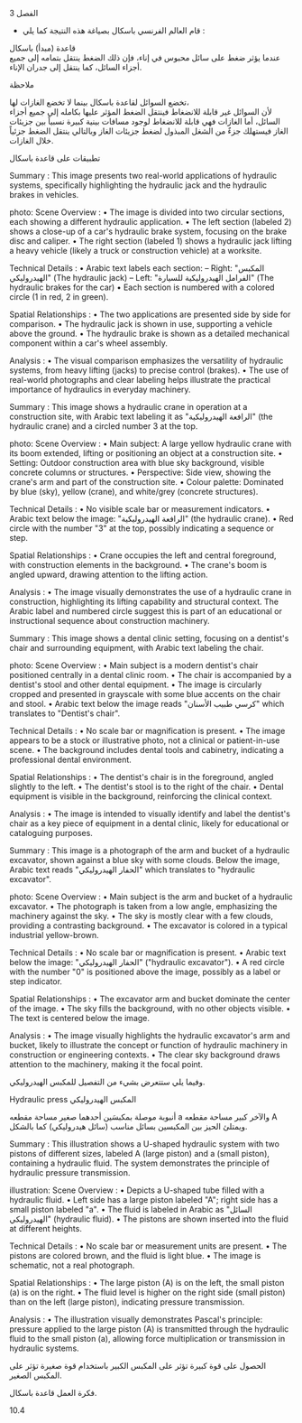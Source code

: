 3
الفصل <!-- text, from page 0 (l=0.852,t=0.033,r=0.925,b=0.074), with ID a413fe1c-60c3-42e7-891e-a165c2872a20 -->

* قام العالم الفرنسي باسكال بصياغة هذه النتيجة كما يلي : <!-- text, from page 0 (l=0.462,t=0.087,r=0.931,b=0.113), with ID 14ad4242-5ed6-4615-b74a-9baa85ecfb48 -->

قاعدة (مبدأ) باسكال  
عندما يؤثر ضغط على سائل محبوس في إناء، فإن ذلك الضغط ينتقل بتمامه إلى جميع أجزاء السائل، كما ينتقل إلى جدران الإناء. <!-- text, from page 0 (l=0.071,t=0.118,r=0.928,b=0.194), with ID a3dca766-b5e3-4026-b32e-3a45cafca1d4 -->

ملاحظة

تخضع السوائل لقاعدة باسكال بينما لا تخضع الغازات لها،  
لأن السوائل غير قابلة للانضغاط فينتقل الضغط المؤثر عليها بكامله إلى جميع أجزاء السائل، أما الغازات فهي قابلة للانضغاط لوجود مسافات بينية كبيرة نسبياً بين جزيئات الغاز فيستهلك جزءٌ من الشغل المبذول لضغط جزيئات الغاز وبالتالي ينتقل الضغط جزئياً خلال الغازات. <!-- text, from page 0 (l=0.071,t=0.208,r=0.940,b=0.345), with ID bcc03eb8-0716-49aa-9aaf-e746e2fa2671 -->

تطبيقات على قاعدة باسكال <!-- text, from page 0 (l=0.616,t=0.360,r=0.930,b=0.400), with ID 4969e629-75e4-405c-a7d6-8f6b513618d4 -->

Summary : This image presents two real-world applications of hydraulic systems, specifically highlighting the hydraulic jack and the hydraulic brakes in vehicles.

photo:
Scene Overview :
  • The image is divided into two circular sections, each showing a different hydraulic application.
  • The left section (labeled 2) shows a close-up of a car's hydraulic brake system, focusing on the brake disc and caliper.
  • The right section (labeled 1) shows a hydraulic jack lifting a heavy vehicle (likely a truck or construction vehicle) at a worksite.

Technical Details :
  • Arabic text labels each section: 
      – Right: "المكبس الهيدروليكي" (The hydraulic jack)
      – Left: "الفرامل الهيدروليكية للسيارة" (The hydraulic brakes for the car)
  • Each section is numbered with a colored circle (1 in red, 2 in green).

Spatial Relationships :
  • The two applications are presented side by side for comparison.
  • The hydraulic jack is shown in use, supporting a vehicle above the ground.
  • The hydraulic brake is shown as a detailed mechanical component within a car's wheel assembly.

Analysis :
  • The visual comparison emphasizes the versatility of hydraulic systems, from heavy lifting (jacks) to precise control (brakes).
  • The use of real-world photographs and clear labeling helps illustrate the practical importance of hydraulics in everyday machinery. <!-- figure, from page 0 (l=0.579,t=0.406,r=0.921,b=0.585), with ID f71a5adc-aee0-4ba0-9962-fc5abff0a215 -->

Summary : This image shows a hydraulic crane in operation at a construction site, with Arabic text labeling it as "الرافعة الهيدروليكية" (the hydraulic crane) and a circled number 3 at the top.

photo:
Scene Overview :
  • Main subject: A large yellow hydraulic crane with its boom extended, lifting or positioning an object at a construction site.
  • Setting: Outdoor construction area with blue sky background, visible concrete columns or structures.
  • Perspective: Side view, showing the crane's arm and part of the construction site.
  • Colour palette: Dominated by blue (sky), yellow (crane), and white/grey (concrete structures).

Technical Details :
  • No visible scale bar or measurement indicators.
  • Arabic text below the image: "الرافعة الهيدروليكية" (the hydraulic crane).
  • Red circle with the number "3" at the top, possibly indicating a sequence or step.

Spatial Relationships :
  • Crane occupies the left and central foreground, with construction elements in the background.
  • The crane's boom is angled upward, drawing attention to the lifting action.

Analysis :
  • The image visually demonstrates the use of a hydraulic crane in construction, highlighting its lifting capability and structural context. The Arabic label and numbered circle suggest this is part of an educational or instructional sequence about construction machinery. <!-- figure, from page 0 (l=0.410,t=0.409,r=0.588,b=0.579), with ID e88b4de8-d572-46c7-820a-f7885df76d06 -->

Summary : This image shows a dental clinic setting, focusing on a dentist's chair and surrounding equipment, with Arabic text labeling the chair.

photo:
Scene Overview :
  • Main subject is a modern dentist's chair positioned centrally in a dental clinic room.
  • The chair is accompanied by a dentist's stool and other dental equipment.
  • The image is circularly cropped and presented in grayscale with some blue accents on the chair and stool.
  • Arabic text below the image reads "كرسي طبيب الأسنان" which translates to "Dentist's chair".

Technical Details :
  • No scale bar or magnification is present.
  • The image appears to be a stock or illustrative photo, not a clinical or patient-in-use scene.
  • The background includes dental tools and cabinetry, indicating a professional dental environment.

Spatial Relationships :
  • The dentist's chair is in the foreground, angled slightly to the left.
  • The dentist's stool is to the right of the chair.
  • Dental equipment is visible in the background, reinforcing the clinical context.

Analysis :
  • The image is intended to visually identify and label the dentist's chair as a key piece of equipment in a dental clinic, likely for educational or cataloguing purposes. <!-- figure, from page 0 (l=0.247,t=0.406,r=0.414,b=0.584), with ID 45a82ded-269c-4416-b4e8-ee4105dff45b -->

Summary : This image is a photograph of the arm and bucket of a hydraulic excavator, shown against a blue sky with some clouds. Below the image, Arabic text reads "الحفار الهيدروليكي" which translates to "hydraulic excavator".

photo:
Scene Overview :
  • Main subject is the arm and bucket of a hydraulic excavator.
  • The photograph is taken from a low angle, emphasizing the machinery against the sky.
  • The sky is mostly clear with a few clouds, providing a contrasting background.
  • The excavator is colored in a typical industrial yellow-brown.

Technical Details :
  • No scale bar or magnification is present.
  • Arabic text below the image: "الحفار الهيدروليكي" ("hydraulic excavator").
  • A red circle with the number "0" is positioned above the image, possibly as a label or step indicator.

Spatial Relationships :
  • The excavator arm and bucket dominate the center of the image.
  • The sky fills the background, with no other objects visible.
  • The text is centered below the image.

Analysis :
  • The image visually highlights the hydraulic excavator's arm and bucket, likely to illustrate the concept or function of hydraulic machinery in construction or engineering contexts.
  • The clear sky background draws attention to the machinery, making it the focal point. <!-- figure, from page 0 (l=0.071,t=0.408,r=0.253,b=0.581), with ID d8c76ed2-9efa-4470-9274-7aa2a2146a5e -->

وفيما يلي ستتعرض بشيء من التفصيل للمكبس الهيدروليكي. <!-- text, from page 0 (l=0.438,t=0.595,r=0.931,b=0.625), with ID 3ad6bfb6-fe18-486e-823d-d2225c746d22 -->

Hydraulic press المكبس الهيدروليكي <!-- text, from page 0 (l=0.513,t=0.635,r=0.931,b=0.670), with ID dc82a4dd-cb40-4a74-a42f-d41a4a0d25b5 -->

أنبوبة موصلة بمكبسَين أحدهما صغير مساحة مقطعه a والآخر كبير مساحة مقطعه A ويمتلئ الحيز بين المكبسين بسائل مناسب (سائل هيدروليكي) كما بالشكل. <!-- text, from page 0 (l=0.405,t=0.676,r=0.949,b=0.781), with ID 3d600da7-8251-4f1a-884f-c332d19fc8a5 -->

Summary : This illustration shows a U-shaped hydraulic system with two pistons of different sizes, labeled A (large piston) and a (small piston), containing a hydraulic fluid. The system demonstrates the principle of hydraulic pressure transmission.

illustration:
Scene Overview :
  • Depicts a U-shaped tube filled with a hydraulic fluid.
  • Left side has a large piston labeled "A"; right side has a small piston labeled "a".
  • The fluid is labeled in Arabic as "السائل الهيدروليكي" (hydraulic fluid).
  • The pistons are shown inserted into the fluid at different heights.

Technical Details :
  • No scale bar or measurement units are present.
  • The pistons are colored brown, and the fluid is light blue.
  • The image is schematic, not a real photograph.

Spatial Relationships :
  • The large piston (A) is on the left, the small piston (a) is on the right.
  • The fluid level is higher on the right side (small piston) than on the left (large piston), indicating pressure transmission.

Analysis :
  • The illustration visually demonstrates Pascal's principle: pressure applied to the large piston (A) is transmitted through the hydraulic fluid to the small piston (a), allowing force multiplication or transmission in hydraulic systems. <!-- figure, from page 0 (l=0.075,t=0.659,r=0.344,b=0.773), with ID b7b8611b-89a3-44a5-8ffb-e6c6fee84efc -->

الحصول على قوة كبيرة تؤثر على المكبس الكبير باستخدام قوة صغيرة تؤثر على المكبس الصغير. <!-- text, from page 0 (l=0.135,t=0.785,r=0.952,b=0.842), with ID c1f04fd1-c58e-4022-b4ed-316ee7f4fdbc -->

فكرة العمل
قاعدة باسكال. <!-- text, from page 0 (l=0.752,t=0.854,r=0.947,b=0.896), with ID 46907188-e309-4afa-98d3-2b30cb5e5daf -->

$10.4$ <!-- marginalia, from page 0 (l=0.869,t=0.921,r=0.923,b=0.950), with ID cdeacb49-2e40-458a-96af-24918cb5d4e6 -->